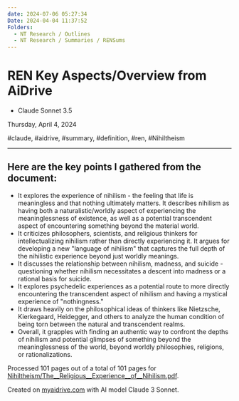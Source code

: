 ```yaml
---
date: 2024-07-06 05:27:34
Date: 2024-04-04 11:37:52
Folders:
  - NT Research / Outlines
  - NT Research / Summaries / RENSums
---
```


# REN Key Aspects/Overview from AiDrive

- Claude Sonnet 3.5

Thursday, April 4, 2024

#claude, #aidrive, #summary, #definition, #ren, #Nihiltheism

* * *

  

## Here are the key points I gathered from the document:

- It explores the experience of nihilism - the feeling that life is meaningless and that nothing ultimately matters. It describes nihilism as having both a naturalistic/worldly aspect of experiencing the meaninglessness of existence, as well as a potential transcendent aspect of encountering something beyond the material world.
- It criticizes philosophers, scientists, and religious thinkers for intellectualizing nihilism rather than directly experiencing it. It argues for developing a new "language of nihilism" that captures the full depth of the nihilistic experience beyond just worldly meanings.
- It discusses the relationship between nihilism, madness, and suicide - questioning whether nihilism necessitates a descent into madness or a rational basis for suicide.
- It explores psychedelic experiences as a potential route to more directly encountering the transcendent aspect of nihilism and having a mystical experience of "nothingness."
- It draws heavily on the philosophical ideas of thinkers like Nietzsche, Kierkegaard, Heidegger, and others to analyze the human condition of being torn between the natural and transcendent realms.
- Overall, it grapples with finding an authentic way to confront the depths of nihilism and potential glimpses of something beyond the meaninglessness of the world, beyond worldly philosophies, religions, or rationalizations.

Processed 101 pages out of a total of 101 pages for [Nihiltheism/The__Religious__Experience__of__Nihilism.pdf](https://myaidrive.com/d6ETqyXcCsJp2Kso/The_Religiou.pdf).

Created on [myaidrive.com](https://myaidrive.com) with AI model Claude 3 Sonnet.